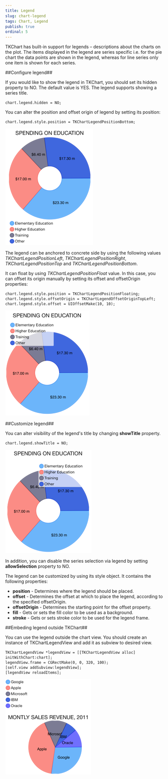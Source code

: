 ```yaml
---
title: Legend
slug: chart-legend
tags: Chart, Legend
publish: true
ordinal: 5
---
```


TKChart has built-in support for legends – descriptions about the charts on the plot. The items displayed in the legend are series specific i.e. for the pie chart the data points are shown in the legend, whereas for line series only one item is shown for each series.

##Configure legend##

If you would like to show the legend in TKChart, you should set its hidden property to NO. The default value is YES. The legend supports showing a series title.

    chart.legend.hidden = NO;

You can alter the position and offset origin of legend by setting its position:

    chart.legend.style.position = TKChartLegendPositionBottom;

<img src="../images/chart-legend001.png"/>

The legend can be anchored to concrete side by using the following values *TKChartLegendPositionLeft*, *TKChartLegendPositionRight*, *TKChartLegendPositionTop* and *TKChartLegendPositionBottom*. 

It can float by using *TKChartLegendPositionFloat* value. In this case, you can offset its origin manually by setting its offset and offsetOrigin properties:

    chart.legend.style.position = TKChartLegendPositionFloating;
    chart.legend.style.offsetOrigin = TKChartLegendOffsetOriginTopLeft;
    chart.legend.style.offset = UIOffsetMake(10, 10);

<img src="../images/chart-legend002.png"/>

##Customize legend##

You can alter visibility of the legend's title by changing **showTitle** property.

    chart.legend.showTitle = NO;

<img src="../images/chart-legend003.png"/>

In addition, you can disable the series selection via legend by setting **allowSelection** property to NO.

The legend can be customized by using its style object. It contains the following properties:

- **position** - Determines where the legend should be placed.
- **offset** - Determines the offset at which to place the legend, according to the specified offsetOrigin.
- **offsetOrigin** - Determines the starting point for the offset property.
- **fill** - Gets or sets the fill color to be used as a background.
- **stroke** -  Gets or sets stroke color to be used for the legend frame.

##Embeding legend outside TKChart##

You can use the legend outside the chart view. You should create an instance of TKChartLegendView and add it as subview to desired view.

    TKChartLegendView *legendView = [[TKChartLegendView alloc] initWithChart:chart];
    legendView.frame = CGRectMake(0, 0, 320, 100);
    [self.view addSubview:legendView];
    [legendView reloadItems];

<img src="../images/chart-legend004.png"/>